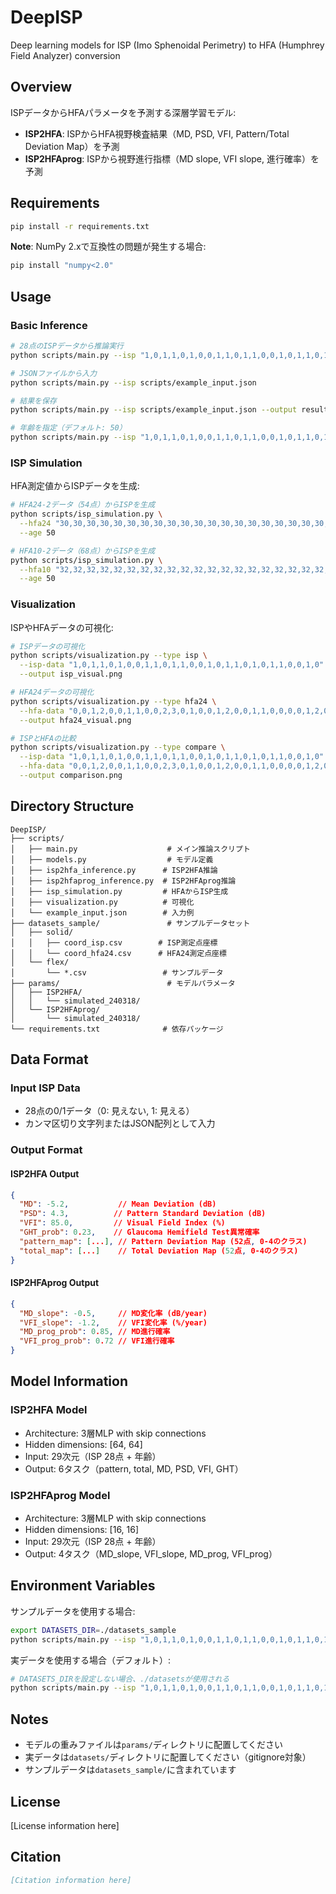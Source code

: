 # DeepISP

Deep learning models for ISP (Imo Sphenoidal Perimetry) to HFA (Humphrey Field Analyzer) conversion

## Overview

ISPデータからHFAパラメータを予測する深層学習モデル:
- **ISP2HFA**: ISPからHFA視野検査結果（MD, PSD, VFI, Pattern/Total Deviation Map）を予測
- **ISP2HFAprog**: ISPから視野進行指標（MD slope, VFI slope, 進行確率）を予測

## Requirements

```bash
pip install -r requirements.txt
```

**Note**: NumPy 2.xで互換性の問題が発生する場合:
```bash
pip install "numpy<2.0"
```

## Usage

### Basic Inference

```bash
# 28点のISPデータから推論実行
python scripts/main.py --isp "1,0,1,1,0,1,0,0,1,1,0,1,1,0,0,1,0,1,1,0,1,0,1,1,0,0,1,0"

# JSONファイルから入力
python scripts/main.py --isp scripts/example_input.json

# 結果を保存
python scripts/main.py --isp scripts/example_input.json --output results.json

# 年齢を指定（デフォルト: 50）
python scripts/main.py --isp "1,0,1,1,0,1,0,0,1,1,0,1,1,0,0,1,0,1,1,0,1,0,1,1,0,0,1,0" --age 65
```

### ISP Simulation

HFA測定値からISPデータを生成:

```bash
# HFA24-2データ（54点）からISPを生成
python scripts/isp_simulation.py \
  --hfa24 "30,30,30,30,30,30,30,30,30,30,30,30,30,30,30,30,30,30,30,30,30,30,30,30,30,30,30,30,30,30,30,30,30,30,30,30,30,30,30,30,30,30,30,30,30,30,30,30,30,30,30,30,30,30" \
  --age 50

# HFA10-2データ（68点）からISPを生成
python scripts/isp_simulation.py \
  --hfa10 "32,32,32,32,32,32,32,32,32,32,32,32,32,32,32,32,32,32,32,32,32,32,32,32,32,32,32,32,32,32,32,32,32,32,32,32,32,32,32,32,32,32,32,32,32,32,32,32,32,32,32,32,32,32,32,32,32,32,32,32,32,32,32,32,32,32,32,32" \
  --age 50
```

### Visualization

ISPやHFAデータの可視化:

```bash
# ISPデータの可視化
python scripts/visualization.py --type isp \
  --isp-data "1,0,1,1,0,1,0,0,1,1,0,1,1,0,0,1,0,1,1,0,1,0,1,1,0,0,1,0" \
  --output isp_visual.png

# HFA24データの可視化
python scripts/visualization.py --type hfa24 \
  --hfa-data "0,0,1,2,0,0,1,1,0,0,2,3,0,1,0,0,1,2,0,0,1,1,0,0,0,0,1,2,0,0,1,1,0,0,2,3,0,1,0,0,1,2,0,0,1,1,0,0,0,1,2,0" \
  --output hfa24_visual.png

# ISPとHFAの比較
python scripts/visualization.py --type compare \
  --isp-data "1,0,1,1,0,1,0,0,1,1,0,1,1,0,0,1,0,1,1,0,1,0,1,1,0,0,1,0" \
  --hfa-data "0,0,1,2,0,0,1,1,0,0,2,3,0,1,0,0,1,2,0,0,1,1,0,0,0,0,1,2,0,0,1,1,0,0,2,3,0,1,0,0,1,2,0,0,1,1,0,0,0,1,2,0" \
  --output comparison.png
```

## Directory Structure

```
DeepISP/
├── scripts/
│   ├── main.py                    # メイン推論スクリプト
│   ├── models.py                  # モデル定義
│   ├── isp2hfa_inference.py      # ISP2HFA推論
│   ├── isp2hfaprog_inference.py  # ISP2HFAprog推論
│   ├── isp_simulation.py         # HFAからISP生成
│   ├── visualization.py          # 可視化
│   └── example_input.json        # 入力例
├── datasets_sample/               # サンプルデータセット
│   ├── solid/
│   │   ├── coord_isp.csv        # ISP測定点座標
│   │   └── coord_hfa24.csv      # HFA24測定点座標
│   └── flex/
│       └── *.csv                 # サンプルデータ
├── params/                        # モデルパラメータ
│   ├── ISP2HFA/
│   │   └── simulated_240318/
│   └── ISP2HFAprog/
│       └── simulated_240318/
└── requirements.txt              # 依存パッケージ
```

## Data Format

### Input ISP Data
- 28点の0/1データ（0: 見えない, 1: 見える）
- カンマ区切り文字列またはJSON配列として入力

### Output Format

#### ISP2HFA Output
```json
{
  "MD": -5.2,           // Mean Deviation (dB)
  "PSD": 4.3,          // Pattern Standard Deviation (dB)
  "VFI": 85.0,         // Visual Field Index (%)
  "GHT_prob": 0.23,    // Glaucoma Hemifield Test異常確率
  "pattern_map": [...], // Pattern Deviation Map (52点, 0-4のクラス)
  "total_map": [...]    // Total Deviation Map (52点, 0-4のクラス)
}
```

#### ISP2HFAprog Output
```json
{
  "MD_slope": -0.5,     // MD変化率 (dB/year)
  "VFI_slope": -1.2,    // VFI変化率 (%/year)
  "MD_prog_prob": 0.85, // MD進行確率
  "VFI_prog_prob": 0.72 // VFI進行確率
}
```

## Model Information

### ISP2HFA Model
- Architecture: 3層MLP with skip connections
- Hidden dimensions: [64, 64]
- Input: 29次元（ISP 28点 + 年齢）
- Output: 6タスク（pattern, total, MD, PSD, VFI, GHT）

### ISP2HFAprog Model
- Architecture: 3層MLP with skip connections
- Hidden dimensions: [16, 16]
- Input: 29次元（ISP 28点 + 年齢）
- Output: 4タスク（MD_slope, VFI_slope, MD_prog, VFI_prog）

## Environment Variables

サンプルデータを使用する場合:
```bash
export DATASETS_DIR=./datasets_sample
python scripts/main.py --isp "1,0,1,1,0,1,0,0,1,1,0,1,1,0,0,1,0,1,1,0,1,0,1,1,0,0,1,0"
```

実データを使用する場合（デフォルト）:
```bash
# DATASETS_DIRを設定しない場合、./datasetsが使用される
python scripts/main.py --isp "1,0,1,1,0,1,0,0,1,1,0,1,1,0,0,1,0,1,1,0,1,0,1,1,0,0,1,0"
```

## Notes

- モデルの重みファイルは`params/`ディレクトリに配置してください
- 実データは`datasets/`ディレクトリに配置してください（gitignore対象）
- サンプルデータは`datasets_sample/`に含まれています

## License

[License information here]

## Citation

```bibtex
[Citation information here]
```